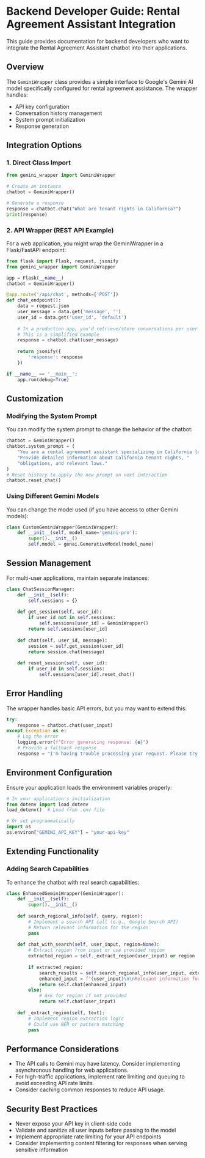 # Backend Developer Guide: Rental Agreement Assistant Integration

This guide provides documentation for backend developers who want to integrate the Rental Agreement Assistant chatbot into their applications.

## Overview

The `GeminiWrapper` class provides a simple interface to Google's Gemini AI model specifically configured for rental agreement assistance. The wrapper handles:

- API key configuration
- Conversation history management
- System prompt initialization
- Response generation

## Integration Options

### 1. Direct Class Import

```python
from gemini_wrapper import GeminiWrapper

# Create an instance
chatbot = GeminiWrapper()

# Generate a response
response = chatbot.chat("What are tenant rights in California?")
print(response)
```

### 2. API Wrapper (REST API Example)

For a web application, you might wrap the GeminiWrapper in a Flask/FastAPI endpoint:

```python
from flask import Flask, request, jsonify
from gemini_wrapper import GeminiWrapper

app = Flask(__name__)
chatbot = GeminiWrapper()

@app.route('/api/chat', methods=['POST'])
def chat_endpoint():
    data = request.json
    user_message = data.get('message', '')
    user_id = data.get('user_id', 'default')
    
    # In a production app, you'd retrieve/store conversations per user
    # This is a simplified example
    response = chatbot.chat(user_message)
    
    return jsonify({
        'response': response
    })

if __name__ == '__main__':
    app.run(debug=True)
```

## Customization

### Modifying the System Prompt

You can modify the system prompt to change the behavior of the chatbot:

```python
chatbot = GeminiWrapper()
chatbot.system_prompt = (
    "You are a rental agreement assistant specializing in California law. "
    "Provide detailed information about California tenant rights, "
    "obligations, and relevant laws."
)
# Reset history to apply the new prompt on next interaction
chatbot.reset_chat()
```

### Using Different Gemini Models

You can change the model used (if you have access to other Gemini models):

```python
class CustomGeminiWrapper(GeminiWrapper):
    def __init__(self, model_name='gemini-pro'):
        super().__init__()
        self.model = genai.GenerativeModel(model_name)
```

## Session Management

For multi-user applications, maintain separate instances:

```python
class ChatSessionManager:
    def __init__(self):
        self.sessions = {}
        
    def get_session(self, user_id):
        if user_id not in self.sessions:
            self.sessions[user_id] = GeminiWrapper()
        return self.sessions[user_id]
        
    def chat(self, user_id, message):
        session = self.get_session(user_id)
        return session.chat(message)
        
    def reset_session(self, user_id):
        if user_id in self.sessions:
            self.sessions[user_id].reset_chat()
```

## Error Handling

The wrapper handles basic API errors, but you may want to extend this:

```python
try:
    response = chatbot.chat(user_input)
except Exception as e:
    # Log the error
    logging.error(f"Error generating response: {e}")
    # Provide a fallback response
    response = "I'm having trouble processing your request. Please try again later."
```

## Environment Configuration

Ensure your application loads the environment variables properly:

```python
# In your application's initialization
from dotenv import load_dotenv
load_dotenv()  # Load from .env file

# Or set programmatically
import os
os.environ["GEMINI_API_KEY"] = "your-api-key"
```

## Extending Functionality

### Adding Search Capabilities

To enhance the chatbot with real search capabilities:

```python
class EnhancedGeminiWrapper(GeminiWrapper):
    def __init__(self):
        super().__init__()
        
    def search_regional_info(self, query, region):
        # Implement a search API call (e.g., Google Search API)
        # Return relevant information for the region
        pass
        
    def chat_with_search(self, user_input, region=None):
        # Extract region from input or use provided region
        extracted_region = self._extract_region(user_input) or region
        
        if extracted_region:
            search_results = self.search_regional_info(user_input, extracted_region)
            enhanced_input = f"{user_input}\n\nRelevant information for {extracted_region}: {search_results}"
            return self.chat(enhanced_input)
        else:
            # Ask for region if not provided
            return self.chat(user_input)
            
    def _extract_region(self, text):
        # Implement region extraction logic
        # Could use NER or pattern matching
        pass
```

## Performance Considerations

- The API calls to Gemini may have latency. Consider implementing asynchronous handling for web applications.
- For high-traffic applications, implement rate limiting and queuing to avoid exceeding API rate limits.
- Consider caching common responses to reduce API usage.

## Security Best Practices

- Never expose your API key in client-side code
- Validate and sanitize all user inputs before passing to the model
- Implement appropriate rate limiting for your API endpoints
- Consider implementing content filtering for responses when serving sensitive information 